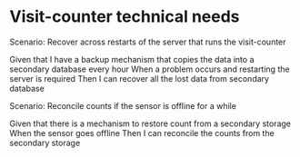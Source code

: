 # Visit-counter technical needs

Scenario: Recover across restarts of the server
that runs the visit-counter

  Given that I have a backup mechanism that copies the data
  into a secondary database every hour
  When a problem occurs and restarting the server is required
  Then I can recover all the lost data from secondary database

Scenario: Reconcile counts if the sensor is offline for a while

  Given that there is a mechanism to restore count
  from a secondary storage
  When the sensor goes offline
  Then I can reconcile the counts from the secondary storage
